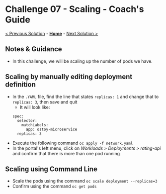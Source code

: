 # Challenge 07 - Scaling - Coach's Guide 

[< Previous Solution](./Solution-06.md) - **[Home](./README.md)** - [Next Solution >](./Solution-08.md)

## Notes & Guidance
- In this challenge, we will be scaling up the number of pods we have.

## Scaling by manually editing deployment definition
- In the `.YAML` file, find the line that states `replicas: 1` and change that to `replicas: 3`, then save and quit
  - It will look like:
  ```
  spec:
    selector:
      matchLabels:
        app: ostoy-microservice
    replicas: 3
  ```
- Execute the following command `oc apply -f network.yaml`
- In the portal's left menu, click on *Workloads > Deployments > rating-api* and confirm that there is more than one pod running

## Scaling using Command Line
- Scale the pods using the command `oc scale deployment --replicas=3` 
- Confirm using the command `oc get pods` 